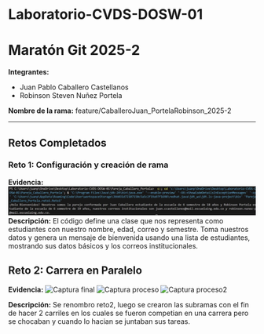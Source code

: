 # Laboratorio-CVDS-DOSW-01
# Maratón Git 2025-2

**Integrantes:**
- Juan Pablo Caballero Castellanos
- Robinson Steven Nuñez Portela

**Nombre de la rama:** feature/CaballeroJuan_PortelaRobinson_2025-2

---

## Retos Completados

### Reto 1: Configuración y creación de rama
**Evidencia:**
![Captura](imagenes/reto1_config.png)
**Descripción:**
El código define una clase que nos representa como estudiantes con nuestro nombre, edad, correo y semestre. Toma nuestros datos y genera un mensaje de bienvenida usando una lista de estudiantes, mostrando sus datos básicos y los correos institucionales.

## Reto 2: Carrera en Paralelo
**Evidencia:**
![Captura final](imagenes/reto2_1.png)
![Captura proceso](imagenes/reto2_2.png)
![Captura proceso2](imagenes/reto2_3.png)

**Descripción:**
Se renombro reto2, luego se crearon las subramas con el fin de hacer 2 carriles en los cuales se fueron competian en una carrera pero se chocaban y cuando lo hacian se juntaban sus tareas. 